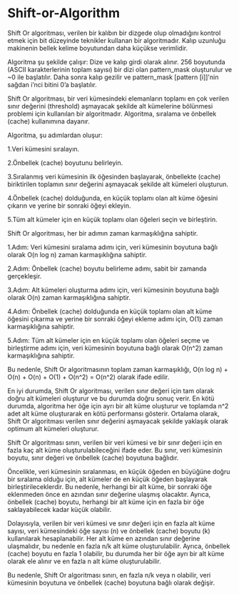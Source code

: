 # Shift-or-Algorithm

Shift Or algoritması, verilen bir kalıbın bir dizgede olup olmadığını kontrol etmek için bit düzeyinde teknikler kullanan bir algoritmadır. Kalıp uzunluğu makinenin bellek kelime boyutundan daha küçükse verimlidir.

Algoritma şu şekilde çalışır: Dize ve kalıp girdi olarak alınır. 256 boyutunda (ASCII karakterlerinin toplam sayısı) bir dizi olan pattern_mask oluşturulur ve ~0 ile başlatılır. Daha sonra kalıp gezilir ve pattern_mask [pattern [i]]'nin sağdan i’nci bitini 0’a başlatılır.


Shift Or algoritması, bir veri kümesindeki elemanların toplamı en çok verilen sınır değerini (threshold) aşmayacak şekilde alt kümelerine bölünmesi problemi için kullanılan bir algoritmadır. Algoritma, sıralama ve önbellek (cache) kullanımına dayanır.

Algoritma, şu adımlardan oluşur:

1.Veri kümesini sıralayın.

2.Önbellek (cache) boyutunu belirleyin.

3.Sıralanmış veri kümesinin ilk öğesinden başlayarak, önbellekte (cache) biriktirilen toplamın sınır değerini aşmayacak şekilde alt kümeleri oluşturun.

4.Önbellek (cache) dolduğunda, en küçük toplamı olan alt küme öğesini çıkarın ve yerine bir sonraki öğeyi ekleyin.

5.Tüm alt kümeler için en küçük toplamı olan öğeleri seçin ve birleştirin.

Shift Or algoritması, her bir adımın zaman karmaşıklığına sahiptir.

1.Adım: Veri kümesini sıralama adımı için, veri kümesinin boyutuna bağlı olarak O(n log n) zaman karmaşıklığına sahiptir.

2.Adım: Önbellek (cache) boyutu belirleme adımı, sabit bir zamanda gerçekleşir.

3.Adım: Alt kümeleri oluşturma adımı için, veri kümesinin boyutuna bağlı olarak O(n) zaman karmaşıklığına sahiptir.

4.Adım: Önbellek (cache) dolduğunda en küçük toplamı olan alt küme öğesini çıkarma ve yerine bir sonraki öğeyi ekleme adımı için, O(1) zaman karmaşıklığına sahiptir.

5.Adım: Tüm alt kümeler için en küçük toplamı olan öğeleri seçme ve birleştirme adımı için, veri kümesinin boyutuna bağlı olarak O(n^2) zaman karmaşıklığına sahiptir.

Bu nedenle, Shift Or algoritmasının toplam zaman karmaşıklığı, O(n log n) + O(n) + O(n) + O(1) + O(n^2) = O(n^2) olarak ifade edilir.

En iyi durumda, Shift Or algoritması, verilen sınır değeri için tam olarak doğru alt kümeleri oluşturur ve bu durumda doğru sonuç verir. En kötü durumda, algoritma her öğe için ayrı bir alt küme oluşturur ve toplamda n^2 adet alt küme oluşturarak en kötü performansı gösterir. Ortalama olarak, Shift Or algoritması verilen sınır değerini aşmayacak şekilde yaklaşık olarak optimum alt kümeleri oluşturur.

Shift Or algoritması sınırı, verilen bir veri kümesi ve bir sınır değeri için en fazla kaç alt küme oluşturulabileceğini ifade eder. Bu sınır, veri kümesinin boyutu, sınır değeri ve önbellek (cache) boyutuna bağlıdır.

Öncelikle, veri kümesinin sıralanması, en küçük öğeden en büyüğüne doğru bir sıralama olduğu için, alt kümeler de en küçük öğeden başlayarak birleştirileceklerdir. Bu nedenle, herhangi bir alt küme, bir sonraki öğe eklenmeden önce en azından sınır değerine ulaşmış olacaktır. Ayrıca, önbellek (cache) boyutu, herhangi bir alt küme için en fazla bir öğe saklayabilecek kadar küçük olabilir.

Dolayısıyla, verilen bir veri kümesi ve sınır değeri için en fazla alt küme sayısı, veri kümesindeki öğe sayısı (n) ve önbellek (cache) boyutu (k) kullanılarak hesaplanabilir. Her alt küme en azından sınır değerine ulaşmalıdır, bu nedenle en fazla n/k alt küme oluşturulabilir. Ayrıca, önbellek (cache) boyutu en fazla 1 olabilir, bu durumda her bir öğe ayrı bir alt küme olarak ele alınır ve en fazla n alt küme oluşturulabilir.

Bu nedenle, Shift Or algoritması sınırı, en fazla n/k veya n olabilir, veri kümesinin boyutuna ve önbellek (cache) boyutuna bağlı olarak değişir.
